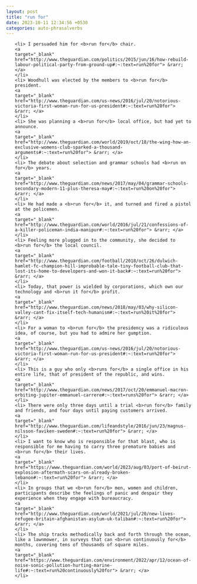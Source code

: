 ```yaml
---
layout: post
title: "run for"
date: 2023-10-11 12:34:56 +0530
categories: auto-phrasalverbs
---
```

<ol>

    <li> I persuaded him for <b>run for</b> chair.
    <a 
    target="_blank" 
    href="http://www.theguardian.com/politics/2015/jun/16/how-rebuild-labour-political-party-from-ground-up#:~:text=run%20for"> &rarr; </a>
    </li>
    <li> Woodhull was elected by the members to <b>run for</b> president.
    <a 
    target="_blank" 
    href="http://www.theguardian.com/us-news/2016/jul/20/notorious-victoria-first-woman-run-for-us-president#:~:text=run%20for"> &rarr; </a>
    </li>
    <li> She was planning a <b>run for</b> local office, but had yet to announce.
    <a 
    target="_blank" 
    href="http://www.theguardian.com/world/2019/oct/18/the-wing-how-an-exclusive-womens-club-sparked-a-thousand-arguments#:~:text=run%20for"> &rarr; </a>
    </li>
    <li> The debate about selection and grammar schools had <b>run on for</b> years.
    <a 
    target="_blank" 
    href="http://www.theguardian.com/news/2017/may/04/grammar-schools-secondary-modern-11-plus-theresa-may#:~:text=run%20on%20for"> &rarr; </a>
    </li>
    <li> He had made a <b>run for</b> it, and turned and fired a pistol at the policemen.
    <a 
    target="_blank" 
    href="http://www.theguardian.com/world/2016/jul/21/confessions-of-a-killer-policeman-india-manipur#:~:text=run%20for"> &rarr; </a>
    </li>
    <li> Feeling more plugged in to the community, she decided to <b>run for</b> the local council.
    <a 
    target="_blank" 
    href="http://www.theguardian.com/football/2018/oct/26/dulwich-hamlet-fc-champion-hill-improbable-tale-tiny-football-club-that-lost-its-home-to-developers-and-won-it-back#:~:text=run%20for"> &rarr; </a>
    </li>
    <li> Today, that power is wielded by corporations, which own our technology and <b>run it for</b> profit.
    <a 
    target="_blank" 
    href="http://www.theguardian.com/news/2018/may/03/why-silicon-valley-cant-fix-itself-tech-humanism#:~:text=run%20it%20for"> &rarr; </a>
    </li>
    <li> For a woman to <b>run for</b> the presidency was a ridiculous idea, of course, but you had to admire her gumption.
    <a 
    target="_blank" 
    href="http://www.theguardian.com/us-news/2016/jul/20/notorious-victoria-first-woman-run-for-us-president#:~:text=run%20for"> &rarr; </a>
    </li>
    <li> This is a guy who only <b>runs for</b> a single office in his entire life, that of president of the republic, and wins.
    <a 
    target="_blank" 
    href="http://www.theguardian.com/news/2017/oct/20/emmanuel-macron-orbiting-jupiter-emmanuel-carrere#:~:text=runs%20for"> &rarr; </a>
    </li>
    <li> There were only three days until a trial <b>run for</b> family and friends, and four days until paying customers arrived.
    <a 
    target="_blank" 
    href="http://www.theguardian.com/lifeandstyle/2016/jun/23/magnus-nilsson-faviken-sweden#:~:text=run%20for"> &rarr; </a>
    </li>
    <li> I want to know who is responsible for that blast, who is responsible for me having to carry three premature babies and <b>run for</b> their lives.
    <a 
    target="_blank" 
    href="https://www.theguardian.com/world/2023/aug/03/port-of-beirut-explosion-aftermath-scars-on-already-broken-lebanon#:~:text=run%20for"> &rarr; </a>
    </li>
    <li> In groups that we <b>run for</b> men, women and children, participants describe the feelings of panic and despair they experience when they engage with bureaucracy.
    <a 
    target="_blank" 
    href="http://www.theguardian.com/world/2021/jul/20/new-lives-refugee-britain-afghanistan-asylum-uk-taliban#:~:text=run%20for"> &rarr; </a>
    </li>
    <li> The ship tracks methodically back and forth through the ocean, like a lawnmower, in surveys that can <b>run continuously for</b> months, covering tens of thousands of square miles.
    <a 
    target="_blank" 
    href="https://www.theguardian.com/environment/2022/apr/12/ocean-of-noise-sonic-pollution-hurting-marine-life#:~:text=run%20continuously%20for"> &rarr; </a>
    </li>